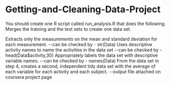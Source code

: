 # Getting-and-Cleaning-Data-Project
You should create one R script called run_analysis.R that does the following. 
Merges the training and the test sets to create one data set.

Extracts only the measurements on the mean and standard deviation for each measurement. 
--can be checked by - str(Data)
Uses descriptive activity names to name the activities in the data set
--can be checked by - head(Data$activity,30)
Appropriately labels the data set with descriptive variable names. 
--can be checked by - names(Data)
From the data set in step 4, creates a second, independent tidy data set with the average of each variable for each activity and each subject.
--output file attached on coursera project page
